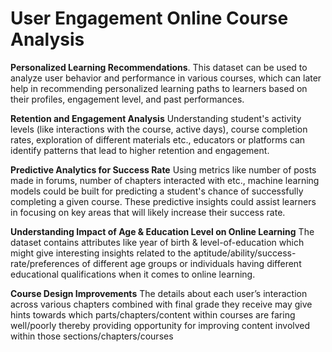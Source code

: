# User Engagement Online Course Analysis

**Personalized Learning Recommendations**. This dataset can be used to analyze user behavior and performance in various courses, which can later help in recommending personalized learning paths to learners based on their profiles, engagement level, and past performances.

**Retention and Engagement Analysis** Understanding student's activity levels (like interactions with the course, active days), course completion rates, exploration of different materials etc., educators or platforms can identify patterns that lead to higher retention and engagement.

**Predictive Analytics for Success Rate** Using metrics like number of posts made in forums, number of chapters interacted with etc., machine learning models could be built for predicting a student's chance of successfully completing a given course. These predictive insights could assist learners in focusing on key areas that will likely increase their success rate.

**Understanding Impact of Age & Education Level on Online Learning** The dataset contains attributes like year of birth & level-of-education which might give interesting insights related to the aptitude/ability/success-rate/preferences of different age groups or individuals having different educational qualifications when it comes to online learning.

**Course Design Improvements** The details about each user’s interaction across various chapters combined with final grade they receive may give hints towards which parts/chapters/content within courses are faring well/poorly thereby providing opportunity for improving content involved within those sections/chapters/courses
